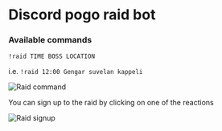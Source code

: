 # Discord pogo raid bot

### Available commands
`!raid TIME BOSS LOCATION`

i.e. `!raid 12:00 Gengar suvelan kappeli`

![Raid command](https://i.imgur.com/aKZYoJ8.png)

You can sign up to the raid by clicking on one of the reactions

![Raid signup](https://i.imgur.com/l3dTd2J.png)
